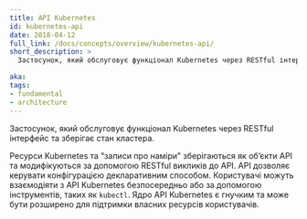 ```yaml
---
title: API Kubernetes 
id: kubernetes-api
date: 2018-04-12
full_link: /docs/concepts/overview/kubernetes-api/
short_description: >
  Застосунок, який обслуговує функціонал Kubernetes через RESTful інтерфейс та зберігає стан кластера.

aka: 
tags:
- fundamental
- architecture
---
```


Застосунок, який обслуговує функціонал Kubernetes через RESTful інтерфейс та зберігає стан кластера.

<!--more--> 

Ресурси Kubernetes та "записи про наміри" зберігаються як обʼєкти API та модифікуються за допомогою RESTful викликів до API. API дозволяє керувати конфігурацією декларативним способом. Користувачі можуть взаємодіяти з API Kubernetes безпосередньо або за допомогою інструментів, таких як `kubectl`. Ядро API Kubernetes є гнучким та може бути розширено для підтримки власних ресурсів користувачів.

